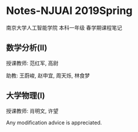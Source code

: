 # Notes-NJUAI 2019Spring
南京大学人工智能学院 本科一年级 春学期课程笔记
## 数学分析(II)
授课教师: 范红军, 高尉

助教: 王蔚峻, 赵申宜, 周天烁, 林食梦
## 大学物理(I)
授课教师: 肖明文, 许望

Any modification advice is appreciated.
